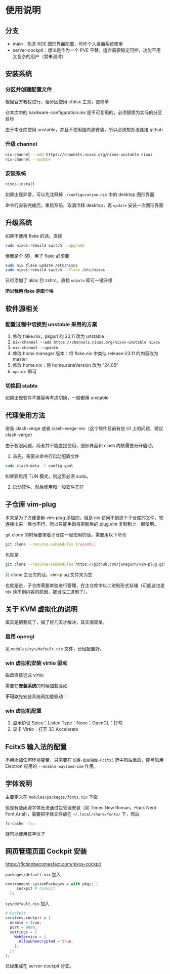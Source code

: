 # 使用说明

## 分支

* main：包含 KDE 图形界面配置，可作个人桌面系统使用
* server-cockpit：想法是作为一个 PVE 平替，适合需要稳定可控，功能不用太复杂的用户（暂未测试）

## 安装系统

### 分区并创建配置文件

根据官方教程进行，但分区使用 cfdisk 工具，更简单

仓本库中的 hardware-configuration.nix 是不可复用的，必须替换为实际的分区目标

由于本仓库使用 unstable，并且不使用国内源安装，所以必须想办法连接 github

### 升级 channel

```bash
nix-channel --add https://channels.nixos.org/nixos-unstable nixos
nix-channel --update
```

### 安装系统

```bash
nixos-install
```

如果出现异常，可以先注释掉 `./configuration.nix` 中的 desktop 图形界面

命令行安装完成后，重启系统、取消注释 desktop，再 `update` 安装一次图形界面

## 升级系统

如果不使用 flake 的话，直接

```bash
sudo nixos-rebuild switch --upgrade
```

但我是个 SB，用了 flake 必须要

```bash
sudo nix flake update /etc/nixos
sudo nixos-rebuild switch --flake /etc/nixos
```

已经添加了 alias 到 zshrc，直接 `udpate` 即可一键升级

**所以我用 flake 是图个啥**

## 软件源相关

### 配置过程中切换到 unstable 采用的方案

1. 修改 flake.nix，pkgurl 的 23.11 改为 unstable
2. `nix-channel --add https://channels.nixos.org/nixos-unstable nixos`
3. `nix-channel --update`
4. 修改 home manager 版本：将 flake.nix 中类似 release-23.11 的内容改为 master
5. 修改 home.nix：将 home.stateVersion 改为 "24.05"
6. `update` 即可

### 切换回 stable

如果出现软件不兼容再考虑切换，一般都用 unstable

## 代理使用方法

安装 clash-verge 或者 clash-verge-rev（这个软件目前有些 UI 上的问题，建议 clash-verge）

由于权限问题，两者并不能直接使用，图形界面和 clash 内核需要分开启动。

1. 首先，需要从命令行启动配置文件

```bash
sudo clash-meta -f config.yaml
```

如果要启用 TUN 模式，则这里必须 sudo。

2. 启动软件，然后使用和一般软件无异

## 子仓库 vim-plug

本来是为了方便更新 vim-plug 添加的，但是 nix 访问不到这个子仓库的文件，软连接出来一层也不行，所以只能手动将更新后的 plug.vim 复制到上一层使用。

git clone 的时候要带着子仓库一起使用的话，需要用以下命令

```bash
git clone --recurse-submodules [repoURL]
```

也就是

```bash
git clone --recurse-submodules https://github.com/junegunn/vim-plug.git
```

只 clone 主仓库的话，vim-plug 文件夹为空

也就是说，子仓库需要单独进行管理，在主仓库中以二进制形式存储（可能这也是 nix 读不到内容的原因，被当成二进制了）。

## 关于 KVM 虚拟化的说明

属实是把我坑了，搞了好几天才解决，其实很简单。

### 启用 opengl

见 `modules/sys/default.nix` 文件，已经配置好。

### win 虚拟机安装 virtio 驱动

磁盘直接选成 virtio

需要在**安装系统**的时候加载驱动

**不可以**先安装系统再加载驱动！

### win 虚拟机配置

1. 显示协议 Spice：Listen Type：None；OpenGL：打勾
2. 显卡 Virtio：打开 3D Accelerate

## Fcitx5 输入法的配置

不用添加任何环境变量，只需要在 `设置-虚拟键盘-Fcitx5` 选中然后重启，即可启用 Electron 应用的 `--enable-wayland-ime` 作用。

## 字体说明

主要定义在 `modules/packages/fonts.nix` 下面

但是有些闭源字体无法通过包管理安装（如 Times New Roman，Hack Nerd Font,Arial），需要把字体文件放在 `~/.local/share/fonts/` 下，然后

```bash
fc-cache -fsv
```

就可以使用该字体了

## 网页管理页面 Cockpit 安装

https://fictionbecomesfact.com/nixos-cockpit

`packages/default.nix` 加入
```nix
environment.systemPackages = with pkgs; [
     cockpit # cockpit
  ];
```

`sys/default.nix` 加入

```nix
# Cockpit
services.cockpit = {
  enable = true;
  port = 9090;
  settings = {
    WebService = {
      AllowUnencrypted = true;
    };
  };
};
```

已经集成在 server-cockpit 分支。